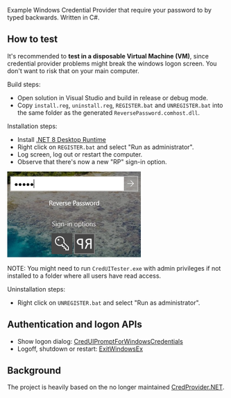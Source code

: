 Example Windows Credential Provider that require your password to by typed backwards. Written in C#.

## How to test
It's recommended to **test in a disposable Virtual Machine (VM)**, since credential provider problems might break the windows logon screen. You don't want to risk that on your main computer.

Build steps:
* Open solution in Visual Studio and build in release or debug mode.
* Copy `install.reg`, `uninstall.reg`, `REGISTER.bat` and `UNREGISTER.bat` into the same folder as the generated `ReversePassword.comhost.dll`.

Installation steps:
* Install [.NET 8 Desktop Runtime](https://dotnet.microsoft.com/en-us/download/dotnet)
* Right click on `REGISTER.bat` and select "Run as administrator".
* Log screen, log out or restart the computer.
* Observe that there's now a new "RP" sign-in option.

![screenshot](Screenshot.png)

NOTE: You might need to run `CredUITester.exe` with admin privileges if not installed to a folder where all users have read access.

Uninstallation steps:
* Right click on `UNREGISTER.bat` and select "Run as administrator".


## Authentication and logon APIs
* Show logon dialog: [CredUIPromptForWindowsCredentials](https://learn.microsoft.com/en-us/windows/win32/api/wincred/nf-wincred-creduipromptforwindowscredentialsw)
* Logoff, shutdown or restart:  [ExitWindowsEx](https://learn.microsoft.com/en-us/windows/win32/api/winuser/nf-winuser-exitwindowsex)


## Background
The project is heavily based on the no longer maintained [CredProvider.NET](https://github.com/SteveSyfuhs/CredProvider.NET).

